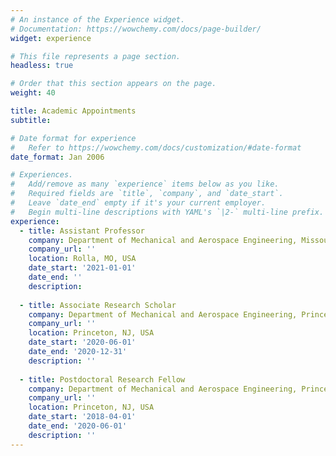 ```yaml
---
# An instance of the Experience widget.
# Documentation: https://wowchemy.com/docs/page-builder/
widget: experience

# This file represents a page section.
headless: true

# Order that this section appears on the page.
weight: 40

title: Academic Appointments
subtitle:

# Date format for experience
#   Refer to https://wowchemy.com/docs/customization/#date-format
date_format: Jan 2006

# Experiences.
#   Add/remove as many `experience` items below as you like.
#   Required fields are `title`, `company`, and `date_start`.
#   Leave `date_end` empty if it's your current employer.
#   Begin multi-line descriptions with YAML's `|2-` multi-line prefix.
experience:
  - title: Assistant Professor
    company: Department of Mechanical and Aerospace Engineering, Missouri University of Science and Technology
    company_url: ''
    location: Rolla, MO, USA
    date_start: '2021-01-01'
    date_end: ''
    description: 
        
  - title: Associate Research Scholar
    company: Department of Mechanical and Aerospace Engineering, Princeton University
    company_url: ''
    location: Princeton, NJ, USA
    date_start: '2020-06-01'
    date_end: '2020-12-31'
    description: ''
            
  - title: Postdoctoral Research Fellow
    company: Department of Mechanical and Aerospace Engineering, Princeton University
    company_url: ''
    location: Princeton, NJ, USA
    date_start: '2018-04-01'
    date_end: '2020-06-01'
    description: ''
---
```

